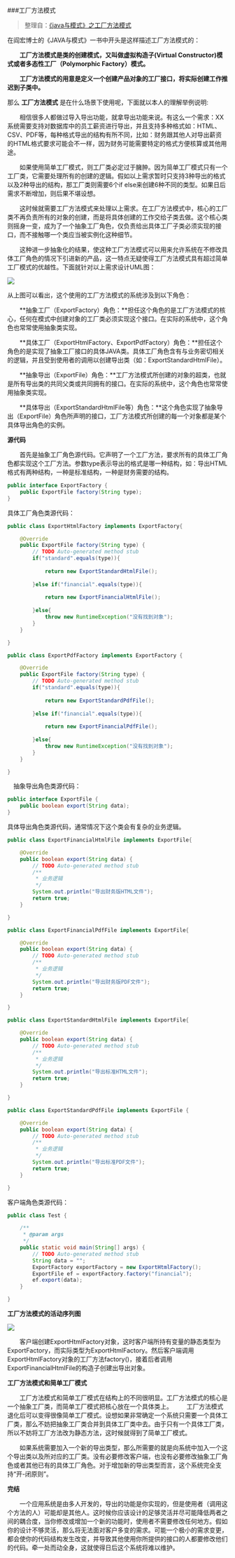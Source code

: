 ###工厂方法模式

>整理自：[《java与模式》之工厂方法模式](http://www.cnblogs.com/java-my-life/archive/2012/03/25/2416227.html)

在阎宏博士的《JAVA与模式》一书中开头是这样描述工厂方法模式的：

　　**工厂方法模式是类的创建模式，又叫做虚拟构造子(Virtual Constructor)模式或者多态性工厂（Polymorphic Factory）模式。**

　　**工厂方法模式的用意是定义一个创建产品对象的工厂接口，将实际创建工作推迟到子类中。**

那么 **工厂方法模式** 是在什么场景下使用呢，下面就以本人的理解举例说明:

　　相信很多人都做过导入导出功能，就拿导出功能来说。有这么一个需求：XX系统需要支持对数据库中的员工薪资进行导出，并且支持多种格式如：HTML、CSV、PDF等，每种格式导出的结构有所不同，比如：财务跟其他人对导出薪资的HTML格式要求可能会不一样，因为财务可能需要特定的格式方便核算或其他用途。

　　如果使用简单工厂模式，则工厂类必定过于臃肿。因为简单工厂模式只有一个工厂类，它需要处理所有的创建的逻辑。假如以上需求暂时只支持3种导出的格式以及2种导出的结构，那工厂类则需要6个if else来创建6种不同的类型。如果日后需求不断增加，则后果不堪设想。

　　这时候就需要工厂方法模式来处理以上需求。在工厂方法模式中，核心的工厂类不再负责所有的对象的创建，而是将具体创建的工作交给子类去做。这个核心类则摇身一变，成为了一个抽象工厂角色，仅负责给出具体工厂子类必须实现的接口，而不接触哪一个类应当被实例化这种细节。

　　这种进一步抽象化的结果，使这种工厂方法模式可以用来允许系统在不修改具体工厂角色的情况下引进新的产品，这一特点无疑使得工厂方法模式具有超过简单工厂模式的优越性。下面就针对以上需求设计UML图：

![](https://github.com/liyayu/study-notes/blob/master/note-markdown-image/design-pattern/factory-method/1.png?raw=true)

从上图可以看出，这个使用的工厂方法模式的系统涉及到以下角色：

　　**抽象工厂（ExportFactory）角色：**担任这个角色的是工厂方法模式的核心，任何在模式中创建对象的工厂类必须实现这个接口。在实际的系统中，这个角色也常常使用抽象类实现。

　　**具体工厂（ExportHtmlFactory、ExportPdfFactory）角色：**担任这个角色的是实现了抽象工厂接口的具体JAVA类。具体工厂角色含有与业务密切相关的逻辑，并且受到使用者的调用以创建导出类（如：ExportStandardHtmlFile）。

　　**抽象导出（ExportFile）角色：**工厂方法模式所创建的对象的超类，也就是所有导出类的共同父类或共同拥有的接口。在实际的系统中，这个角色也常常使用抽象类实现。

　　**具体导出（ExportStandardHtmlFile等）角色：**这个角色实现了抽象导出（ExportFile）角色所声明的接口，工厂方法模式所创建的每一个对象都是某个具体导出角色的实例。

**源代码**

　　首先是抽象工厂角色源代码。它声明了一个工厂方法，要求所有的具体工厂角色都实现这个工厂方法。参数type表示导出的格式是哪一种结构，如：导出HTML格式有两种结构，一种是标准结构，一种是财务需要的结构。

```java
public interface ExportFactory {
    public ExportFile factory(String type);
}
```

具体工厂角色类源代码：

```java
public class ExportHtmlFactory implements ExportFactory{

    @Override
    public ExportFile factory(String type) {
        // TODO Auto-generated method stub
        if("standard".equals(type)){
            
            return new ExportStandardHtmlFile();
            
        }else if("financial".equals(type)){
            
            return new ExportFinancialHtmlFile();
            
        }else{
            throw new RuntimeException("没有找到对象");
        }
    }

}
```

```java
public class ExportPdfFactory implements ExportFactory {

    @Override
    public ExportFile factory(String type) {
        // TODO Auto-generated method stub
        if("standard".equals(type)){
            
            return new ExportStandardPdfFile();
            
        }else if("financial".equals(type)){
            
            return new ExportFinancialPdfFile();
            
        }else{
            throw new RuntimeException("没有找到对象");
        }
    }

}
```

　抽象导出角色类源代码：

```java
public interface ExportFile {
    public boolean export(String data);
}
```

具体导出角色类源代码，通常情况下这个类会有复杂的业务逻辑。

```java
public class ExportFinancialHtmlFile implements ExportFile{

    @Override
    public boolean export(String data) {
        // TODO Auto-generated method stub
        /**
         * 业务逻辑
         */
        System.out.println("导出财务版HTML文件");
        return true;
    }

}
```

```java
public class ExportFinancialPdfFile implements ExportFile{

    @Override
    public boolean export(String data) {
        // TODO Auto-generated method stub
        /**
         * 业务逻辑
         */
        System.out.println("导出财务版PDF文件");
        return true;
    }

}
```

```java
public class ExportStandardHtmlFile implements ExportFile{

    @Override
    public boolean export(String data) {
        // TODO Auto-generated method stub
        /**
         * 业务逻辑
         */
        System.out.println("导出标准HTML文件");
        return true;
    }

}
```

```java
public class ExportStandardPdfFile implements ExportFile {

    @Override
    public boolean export(String data) {
        // TODO Auto-generated method stub
        /**
         * 业务逻辑
         */
        System.out.println("导出标准PDF文件");
        return true;
    }

}
```
客户端角色类源代码：

```java
public class Test {

    /**
     * @param args
     */
    public static void main(String[] args) {
        // TODO Auto-generated method stub
        String data = "";
        ExportFactory exportFactory = new ExportHtmlFactory();
        ExportFile ef = exportFactory.factory("financial");
        ef.export(data);
    }

}
```

**工厂方法模式的活动序列图**

![](https://github.com/liyayu/study-notes/blob/master/note-markdown-image/design-pattern/factory-method/2.png?raw=true)

　　客户端创建ExportHtmlFactory对象，这时客户端所持有变量的静态类型为ExportFactory，而实际类型为ExportHtmlFactory。然后客户端调用ExportHtmlFactory对象的工厂方法factory()，接着后者调用ExportFinancialHtmlFile的构造子创建出导出对象。

**工厂方法模式和简单工厂模式**

　　工厂方法模式和简单工厂模式在结构上的不同很明显。工厂方法模式的核心是一个抽象工厂类，而简单工厂模式把核心放在一个具体类上。
　　工厂方法模式退化后可以变得很像简单工厂模式。设想如果非常确定一个系统只需要一个具体工厂类，那么不妨把抽象工厂类合并到具体工厂类中去。由于只有一个具体工厂类，所以不妨将工厂方法改为静态方法，这时候就得到了简单工厂模式。

　　如果系统需要加入一个新的导出类型，那么所需要的就是向系统中加入一个这个导出类以及所对应的工厂类。没有必要修改客户端，也没有必要修改抽象工厂角色或者其他已有的具体工厂角色。对于增加新的导出类型而言，这个系统完全支持“开-闭原则”。

**完结**

　　一个应用系统是由多人开发的，导出的功能是你实现的，但是使用者（调用这个方法的人）可能却是其他人。这时候你应该设计的足够灵活并尽可能降低两者之间的耦合度，当你修改或增加一个新的功能时，使用者不需要修改任何地方。假如你的设计不够灵活，那么将无法面对客户多变的需求。可能一个极小的需求变更，都会使你的代码结构发生改变，并导致其他使用你所提供的接口的人都要修改他们的代码。牵一处而动全身，这就使得日后这个系统将难以维护。
